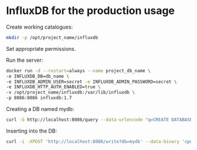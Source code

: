 # InfluxDB for the production usage

Create working catalogues:

```bash
mkdir -p /opt/project_name/influxdb
```

Set appropriate permissions.

Run the server:

```bash
docker run -d --restart=always --name project_db_name \
-e INFLUXDB_DB=db_name \
-e INFLUXDB_ADMIN_USER=secret -e INFLUXDB_ADMIN_PASSWORD=secret \
-e INFLUXDB_HTTP_AUTH_ENABLED=true \
-v /opt/project_name/influxdb:/var/lib/influxdb \
-p 8086:8086 influxdb:1.7
```

Creating a DB named mydb:

```bash
curl -G http://localhost:8086/query --data-urlencode "q=CREATE DATABASE mydb"
```

Inserting into the DB:

```bash
curl -i -XPOST 'http://localhost:8086/write?db=mydb' --data-binary 'cpu_load_short,host=server01,region=us-west value=0.64 1434055562000000000'
```